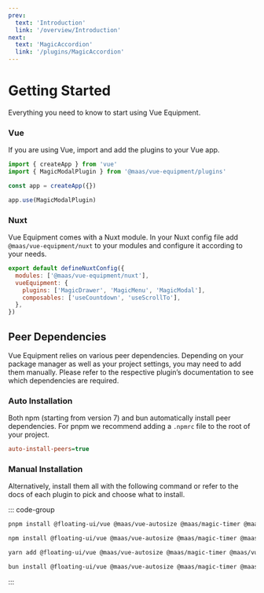 ```yaml
---
prev:
  text: 'Introduction'
  link: '/overview/Introduction'
next:
  text: 'MagicAccordion'
  link: '/plugins/MagicAccordion'
---
```


# Getting Started

Everything you need to know to start using Vue Equipment.

<!--@include: @/apps/docs/src/content/snippets/overview.md-->

<!--@include: @/apps/docs/src/content/snippets/installation.md-->

### Vue

If you are using Vue, import and add the plugins to your Vue app.

```js
import { createApp } from 'vue'
import { MagicModalPlugin } from '@maas/vue-equipment/plugins'

const app = createApp({})

app.use(MagicModalPlugin)
```

### Nuxt

Vue Equipment comes with a Nuxt module. In your Nuxt config file add `@maas/vue-equipment/nuxt` to your modules and configure it according to your needs.

```js
export default defineNuxtConfig({
  modules: ['@maas/vue-equipment/nuxt'],
  vueEquipment: {
    plugins: ['MagicDrawer', 'MagicMenu', 'MagicModal'],
    composables: ['useCountdown', 'useScrollTo'],
  },
})
```

## Peer Dependencies

Vue Equipment relies on various peer dependencies. Depending on your package manager as well as your project settings, you may need to add them manually. Please refer to the respective plugin’s documentation to see which dependencies are required.

<ProseTable
:columns="[
  { label: 'Package'},
]"
:rows="[
  {
    items: [
      {
        label: '[@floating-ui/vue](https://www.npmjs.com/package/@floating-ui/vue)'
      }
    ]
  },
  {
    items: [
      {
        label: '[@maas/vue-autosize](https://www.npmjs.com/package/@maas/vue-autosize)'
      }
    ]
  },
  {
    items: [
      {
        label: '[@maas/magic-timer](https://www.npmjs.com/package/@maas/magic-timer)'
      }
    ]
  },
  {
    items: [
      {
        label: '[@maas/vue-primitive](https://www.npmjs.com/package/@maas/vue-primitive)'
      }
    ]
  },
  {
    items: [
      {
        label: '[@nuxt/kit](https://www.npmjs.com/package/@nuxt/kit)'
      }
    ]
  },
  {
    items: [
      {
        label: '[@vueuse/core](https://www.npmjs.com/package/@vueuse/core)'
      }
    ]
  },
  {
    items: [
      {
        label: '[@vueuse/integrations](https://www.npmjs.com/package/@vueuse/integrations)'
      }
    ]
  },
  {
    items: [
      {
        label: '[defu](https://www.npmjs.com/package/defu)'
      }
    ]
  },
  {
    items: [
      {
        label: '[focus-trap](https://www.npmjs.com/package/focus-trap)'
      }
    ]
  },
  {
    items: [
      {
        label: '[hls.js](https://www.npmjs.com/package/hls.js)'
      }
    ]
  },
  {
    items: [
      {
        label: '[luxon](https://www.npmjs.com/package/luxon)'
      }
    ]
  },
  {
    items: [
      {
        label: '[mitt](https://www.npmjs.com/package/mitt)'
      }
    ]
  },
  {
    items: [
      {
        label: '[motion](https://www.npmjs.com/package/motion)'
      }
    ]
  },
  {
    items: [
      {
        label: '[nuxt](https://www.npmjs.com/package/nuxt)'
      }
    ]
  },
  {
    items: [
      {
        label: '[universal-cookie](https://www.npmjs.com/package/universal-cookie)'
      }
    ]
  },
  {
    items: [
      {
        label: '[vue](https://www.npmjs.com/package/vue)'
      }
    ]
  },
  {
    items: [
      {
        label: '[wheel-gestures](https://www.npmjs.com/package/wheel-gestures)'
      }
    ]
  },
]"
/>

### Auto Installation

Both npm (starting from version 7) and bun automatically install peer dependencies. For pnpm we recommend adding a `.npmrc` file to the root of your project.

```ini
auto-install-peers=true
```

### Manual Installation

Alternatively, install them all with the following command or refer to the docs of each plugin to pick and choose what to install.

::: code-group

```sh [pnpm]
pnpm install @floating-ui/vue @maas/vue-autosize @maas/magic-timer @maas/vue-primitive @nuxt/kit @vueuse/core @vueuse/integrations defu focus-trap hls.js luxon mitt motion nuxt universal-cookie vue wheel-gestures
```

```sh [npm]
npm install @floating-ui/vue @maas/vue-autosize @maas/magic-timer @maas/vue-primitive @nuxt/kit @vueuse/core @vueuse/integrations defu focus-trap hls.js luxon mitt motion nuxt universal-cookie vue wheel-gestures
```

```sh [yarn]
yarn add @floating-ui/vue @maas/vue-autosize @maas/magic-timer @maas/vue-primitive @nuxt/kit @vueuse/core @vueuse/integrations defu focus-trap hls.js luxon mitt motion nuxt universal-cookie vue wheel-gestures
```

```sh [bun]
bun install @floating-ui/vue @maas/vue-autosize @maas/magic-timer @maas/vue-primitive @nuxt/kit @vueuse/core @vueuse/integrations defu focus-trap hls.js luxon mitt motion nuxt universal-cookie vue wheel-gestures
```

:::
